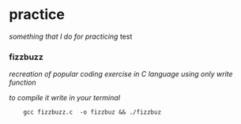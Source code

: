 # practice
 *something that I do for practicing*
test
### fizzbuzz
 *recreation of popular coding exercise in C language using only write function*
 
 *to compile it write in your terminal*
```
	gcc fizzbuzz.c  -o fizzbuz && ./fizzbuz
```
